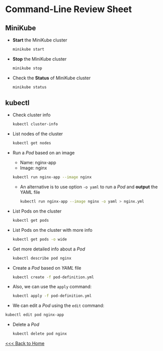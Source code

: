 # Command-Line Review Sheet
## MiniKube
* **Start** the MiniKube cluster
    ```bash
    minikube start
    ```
* **Stop** the MiniKube cluster
    ```bash
    minikube stop
    ```
* Check the **Status** of MiniKube cluster
    ```bash
    minikube status
    ```

## kubectl 
* Check cluster info
    ```bash
    kubectl cluster-info
    ```
* List nodes of the cluster
    ```bash
    kubectl get nodes
    ```
* Run a _Pod_ based on an image
    * Name: nginx-app
    * Image: nginx
    ```bash
    kubectl run nginx-app --image nginx
    ```
    * An alternative is to use option `-o yaml` to run a _Pod_ and **output** the YAML file
       ```bash
       kubectl run nginx-app --image nginx -o yaml > nginx.yml 
       ```

* List Pods on the cluster
    ```bash
    kubectl get pods
    ```
* List Pods on the cluster with more info
   ```bash
   kubectl get pods -o wide
   ```
* Get more detailed info about a _Pod_
    ```bash
    kubectl describe pod nginx
    ```
* Create a _Pod_ based on _YAML_ file

    ```bash
    kubectl create -f pod-definition.yml
    ```
* Also, we can use the `apply` command:
    ```bash
    kubectl apply -f pod-definition.yml
    ```
* We can edit a _Pod_ using the `edit` command:
```bash
kubectl edit pod nginx-app
```
* Delete a _Pod_
   ```bash
   kubectl delete pod nginx
   ```

[<<< Back to Home](./README.md)